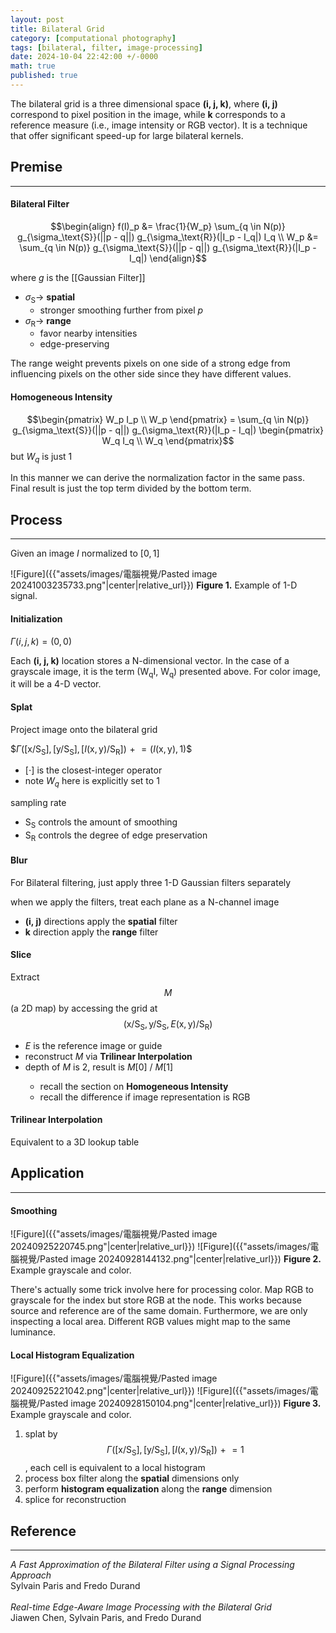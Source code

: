 ```yaml
---
layout: post
title: Bilateral Grid
category: [computational photography]
tags: [bilateral, filter, image-processing]
date: 2024-10-04 22:42:00 +/-0000
math: true
published: true
---
```


<link rel="stylesheet" href="/assets/blogutil.css">

<div class="info-div">
The bilateral grid is a three dimensional space <b>(i, j, k)</b>, where <b>(i, j)</b> correspond to pixel position in the image, while <b>k</b> corresponds to a reference measure (i.e., image intensity or RGB vector). It is a technique that offer significant speed-up for large bilateral kernels.
</div>

## Premise
---
#### Bilateral Filter
$$\begin{align}
f(I)_p &= \frac{1}{W_p} \sum_{q \in N(p)} g_{\sigma_\text{S}}(||p - q||) g_{\sigma_\text{R}}(|I_p - I_q|) I_q \\
W_p &= \sum_{q \in N(p)} g_{\sigma_\text{S}}(||p - q||) g_{\sigma_\text{R}}(|I_p - I_q|)
\end{align}$$

where $g$ is the [[Gaussian Filter]]
- $\sigma_\text{S} \rightarrow$ **spatial**
	- stronger smoothing further from pixel $p$
- $\sigma_\text{R} \rightarrow$ **range**
	- favor nearby intensities
	- edge-preserving

<div class="note-div">
The range weight prevents pixels on one side of a strong edge from influencing pixels on the other side since they have different values.
</div>

#### Homogeneous Intensity

$$\begin{pmatrix} W_p I_p \\ W_p \end{pmatrix} = \sum_{q \in N(p)} g_{\sigma_\text{S}}(||p - q||) g_{\sigma_\text{R}}(|I_p - I_q|) \begin{pmatrix} W_q I_q \\ W_q \end{pmatrix}$$
but $W_q$ is just 1

<div class="note-div">
In this manner we can derive the normalization factor in the same pass. Final result is just the top term divided by the bottom term.
</div>

## Process
---
Given an image $I$ normalized to $[0, 1]$

![Figure]({{"assets/images/電腦視覺/Pasted image 20241003235733.png"|center|relative_url}})
**Figure 1.** Example of 1-D signal.

#### Initialization
$\Gamma(i, j, k) = (0, 0)$

<div class="note-div">
Each <b>(i, j, k)</b> location stores a N-dimensional vector. In the case of a grayscale image, it is the term (W<sub>q</sub>I, W<sub>q</sub>) presented above. For color image, it will be a 4-D vector.
</div>

#### Splat
Project image onto the bilateral grid

\$$\Gamma([\text{x}/\text{S}_\text{S}], [\text{y}/\text{S}_\text{S}], [I(\text{x},\text{y})/\text{S}_\text{R}]) \mathrel{+}= (I(\text{x},\text{y}), 1)$$ 

- $[\cdot]$ is the closest-integer operator
- note $W_q$ here is explicitly set to $1$

<div class="note-div">
sampling rate
<ul>
<li>S<sub>S</sub> controls the amount of smoothing</li>
<li>S<sub>R</sub> controls the degree of edge preservation</li>
</ul>
</div>

#### Blur
For Bilateral filtering, just apply three 1-D Gaussian filters separately

<div class="note-div">
when we apply the filters, treat each plane as a N-channel image
<ul>
<li><b>(i, j)</b> directions apply the <b>spatial</b> filter</li>
<li><b>k</b> direction apply the <b>range</b> filter</li>
</ul>
</div>

#### Slice
Extract $$M$$ (a 2D map) by accessing the grid at $$(\text{x}/\text{S}_\text{S}, \text{y}/\text{S}_\text{S}, E(\text{x}, \text{y})/\text{S}_\text{R})$$

<div class="note-div">
<ul>
<li><i>E</i> is the reference image or guide</li>
<li>reconstruct <i>M</i> via <b>Trilinear Interpolation</b></li>
<li>depth of <i>M</i> is 2, result is <i>M</i>[0] / <i>M</i>[1]</li>
	<ul>
	<li>recall the section on <b>Homogeneous Intensity</b></li>
	<li>recall the difference if image representation is RGB</li>
	</ul>
</ul>
</div>

#### Trilinear Interpolation
Equivalent to a 3D lookup table

## Application
---
#### Smoothing
![Figure]({{"assets/images/電腦視覺/Pasted image 20240925220745.png"|center|relative_url}})
![Figure]({{"assets/images/電腦視覺/Pasted image 20240928144132.png"|center|relative_url}})
**Figure 2.** Example grayscale and color.

<div class="note-div">
There's actually some trick involve here for processing color. Map RGB to grayscale for the index but store RGB at the node. This works because source and reference are of the same domain. Furthermore, we are only inspecting a local area. Different RGB values might map to the same luminance.
</div>

#### Local Histogram Equalization
![Figure]({{"assets/images/電腦視覺/Pasted image 20240925221042.png"|center|relative_url}})
![Figure]({{"assets/images/電腦視覺/Pasted image 20240928150104.png"|center|relative_url}})
**Figure 3.** Example grayscale and color.

1. splat by $$\Gamma([\text{x}/\text{S}_\text{S}], [\text{y}/\text{S}_\text{S}], [I(\text{x},\text{y})/\text{S}_\text{R}]) \mathrel{+}= 1$$ , each cell is equivalent to a local histogram
2. process box filter along the **spatial** dimensions only
3. perform **histogram equalization** along the **range** dimension
4. splice for reconstruction

## Reference
---
*A Fast Approximation of the Bilateral Filter using a Signal Processing Approach*<br>
Sylvain Paris and Fredo Durand
<br><br>
*Real-time Edge-Aware Image Processing with the Bilateral Grid*<br>
Jiawen Chen, Sylvain Paris, and Fredo Durand
